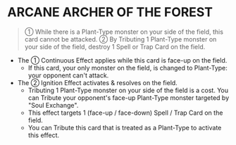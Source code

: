 # ARCANE ARCHER OF THE FOREST

> ① While there is a Plant-Type monster on your side of the field, this card cannot be attacked. ② By Tributing 1 Plant-Type monster on your side of the field, destroy 1 Spell or Trap Card on the field.

*   The ① Continuous Effect applies while this card is face-up on the field.
    *   If this card, your only monster on the field, is changed to Plant-Type: your opponent can't attack.
*   The ② Ignition Effect activates & resolves on the field.
    *   Tributing 1 Plant-Type monster on your side of the field is a cost. You can Tribute your opponent's face-up Plant-Type monster targeted by "Soul Exchange".
    *   This effect targets 1 (face-up / face-down) Spell / Trap Card on the field.
    *   You can Tribute this card that is treated as a Plant-Type to activate this effect.
